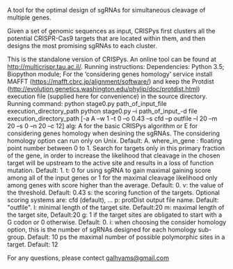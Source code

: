A tool for the optimal design of sgRNAs for simultaneous cleavage of multiple genes.

Given a set of genomic sequences as input, CRISPys first clusters all the potential CRISPR-Cas9 targets that are located within them, and then designs the most promising sgRNAs to each cluster.

This is the standalone version of CRISPys. An online tool can be found at http://multicrispr.tau.ac.il/.
Running instructions:
Dependencies: Python 3.5; Biopython module; For the ‘considering genes homology’ service install MAFFT (https://mafft.cbrc.jp/alignment/software/) and keep the Protdist (http://evolution.genetics.washington.edu/phylip/doc/protdist.html) execution file (supplied here for convenience) in the source directory.
Running command: python stage0.py path_of_input_file execution_directory_path
python stage0.py –i path_of_input_-d file execution_directory_path [-a A –w 1 –t 0 –o 0.43 –s cfd –p outfile –l 20 –m 20 –s 0 –n 20 –c 12]
alg: A for the basic CRISPys algorithm or E for considering genes homology when desining the sgRNAs. The considering homology option can run only on Unix. Default: A.
where_in_gene : floating point number between 0 to 1. Search for targets only in this primary fraction of the gene, in order to increase the likelihood that cleavage in the chosen target will be upstream to the active site and results in a loss of function mutation. Default: 1.
t: 0 for using sgRNA to gain maximal gaining score among all of the input genes or 1 for the maximal cleavage likelihood only among genes with score higher than the average. Default: 0.
v: the value of the threshold. Default: 0.43
s: the scoring function of the targets. Optional scoring systems are: cfd (default), …
p: protDist output file name. Default: "outfile".
l: minimal length of the target site. Default:20
m: maximal length of the target site, Default:20
g: 1 if the target sites are obligated to start with a G codon or 0 otherwise. Default: 0.
i: when choosing the consider homology option, this is the number of sgRNAs designed for each homology sub-group. Default: 10
ps the maximal number of possible polymorphic sites in a target. Default: 12

For any questions, please contect galhyams@gmail.com
